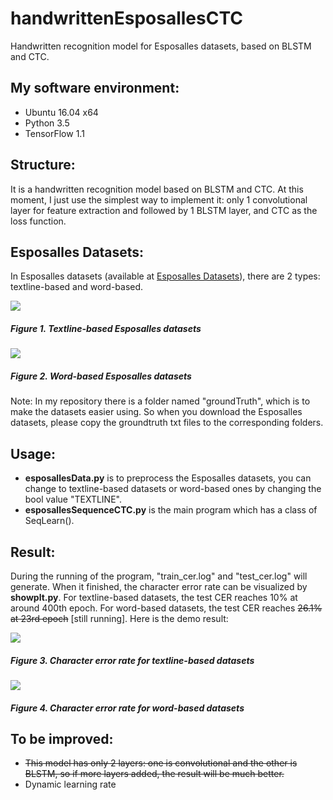 # handwrittenEsposallesCTC
Handwritten recognition model for Esposalles datasets, based on BLSTM and CTC.

## My software environment:

- Ubuntu 16.04 x64
- Python 3.5
- TensorFlow 1.1

## Structure:

It is a handwritten recognition model based on BLSTM and CTC. At this moment, I just use the simplest way to implement it: only 1 convolutional layer for feature extraction and followed by 1 BLSTM layer, and CTC as the loss function.

## Esposalles Datasets:

In Esposalles datasets (available at [Esposalles Datasets](http://rrc.cvc.uab.es/?ch=10&com=introduction)), there are 2 types: textline-based and word-based.

![](https://user-images.githubusercontent.com/9562709/29869617-047d88f0-8d84-11e7-8fb0-3bcf56b83cbf.png)

##### Figure 1. Textline-based Esposalles datasets

![](https://user-images.githubusercontent.com/9562709/29869636-1781cac4-8d84-11e7-8535-3591b9106930.png)

##### Figure 2. Word-based Esposalles datasets

Note:
In my repository there is a folder named "groundTruth", which is to make the datasets easier using. So when you download the Esposalles datasets, please copy the groundtruth txt files to the corresponding folders.

## Usage:

- **esposallesData.py**  is to preprocess the Esposalles datasets, you can change to textline-based datasets or word-based ones by changing the bool value "TEXTLINE".
- **esposallesSequenceCTC.py**  is the main program which has a class of SeqLearn(). 

## Result:

During the running of the program, "train_cer.log" and "test_cer.log" will generate. When it finished, the character error rate can be visualized by **showplt.py**. For textline-based datasets, the test CER reaches 10% at around 400th epoch. For word-based datasets, the test CER reaches ~~26.1% at 23rd epoch~~ [still running]. Here is the demo result:

![](https://user-images.githubusercontent.com/9562709/30711883-6c4d2be2-9f0a-11e7-873d-c54bf4c150bb.png)

##### Figure 3. Character error rate for textline-based datasets

![](https://user-images.githubusercontent.com/9562709/30062363-2e03111a-924b-11e7-89fd-fd9f3bee9089.png)
##### Figure 4. Character error rate for word-based datasets

## To be improved:

+ ~~This model has only 2 layers: one is convolutional and the other is BLSTM, so if more layers added, the result will be much better.~~ 
+ Dynamic learning rate
